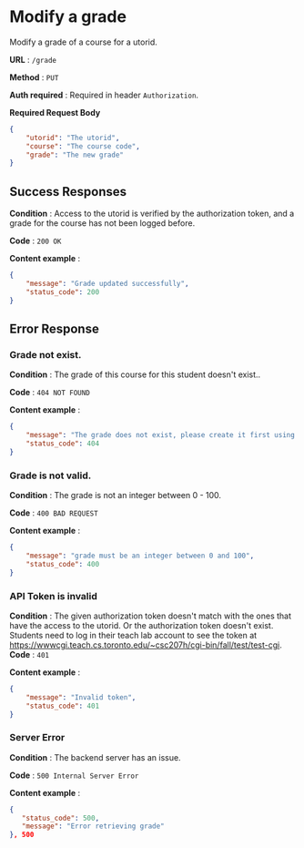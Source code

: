 # Modify a grade

Modify a grade of a course for a utorid.

**URL** : `/grade`

**Method** : `PUT`

**Auth required** : Required in header `Authorization`.

**Required Request Body**
```json
{
    "utorid": "The utorid",
    "course": "The course code",
    "grade": "The new grade"
}
```
## Success Responses

**Condition** : Access to the utorid is verified by the authorization token, and a grade for the course has not been logged before.

**Code** : `200 OK`

**Content example** : 

```json
{
    "message": "Grade updated successfully",
    "status_code": 200
}
```

## Error Response

### Grade not exist.

**Condition** : The grade of this course for this student doesn't exist..

**Code** : `404 NOT FOUND`

**Content example** :

```json
{
    "message": "The grade does not exist, please create it first using POST /grade",
    "status_code": 404
}
```

### Grade is not valid.

**Condition** : The grade is not an integer between 0 - 100.

**Code** : `400 BAD REQUEST`

**Content example** :

```json
{
    "message": "grade must be an integer between 0 and 100",
    "status_code": 400
}
```

### API Token is invalid

**Condition** : The given authorization token doesn't match with the ones that have the access to the utorid. Or the authorization token doesn't exist. Students need to log in their teach lab account to see the token at https://wwwcgi.teach.cs.toronto.edu/~csc207h/cgi-bin/fall/test/test-cgi.
**Code** : `401`

**Content example** :

```json
{
    "message": "Invalid token",
    "status_code": 401
}
```

### Server Error

**Condition** : The backend server has an issue.

**Code** : `500 Internal Server Error`

**Content example** :

```json
{
   "status_code": 500,
   "message": "Error retrieving grade"
}, 500
```